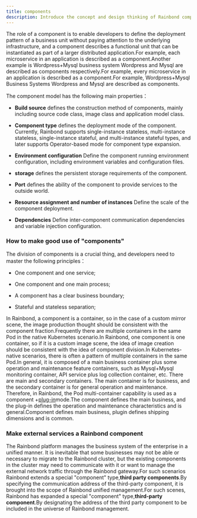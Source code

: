 ```yaml
---
title: components
description: Introduce the concept and design thinking of Rainbond components
---
```


The role of a component is to enable developers to define the deployment pattern of a business unit without paying attention to the underlying infrastructure, and a component describes a functional unit that can be instantiated as part of a larger distributed application.For example, each microservice in an application is described as a component.Another example is Wordpress+Mysql business system Wordpress and Mysql are described as components respectively.For example, every microservice in an application is described as a component.For example, Wordpress+Mysql Business Systems Wordpress and Mysql are described as components.

The component model has the following main properties：

- <b>Build source</b> defines the construction method of components, mainly including source code class, image class and application model class.

- <b>Component type</b> defines the deployment mode of the component. Currently, Rainbond supports single-instance stateless, multi-instance stateless, single-instance stateful, and multi-instance stateful types, and later supports Operator-based mode for component type expansion.

- <b>Environment configuration</b> Define the component running environment configuration, including environment variables and configuration files.

- <b>storage</b> defines the persistent storage requirements of the component.

- <b>Port</b> defines the ability of the component to provide services to the outside world.

- <b>Resource assignment and number of instances</b> Define the scale of the component deployment.

- <b>Dependencies</b> Define inter-component communication dependencies and variable injection configuration.

### How to make good use of "components"

The division of components is a crucial thing, and developers need to master the following principles：

- One component and one service;

- One component and one main process;

- A component has a clear business boundary;

- Stateful and stateless separation;

In Rainbond, a component is a container, so in the case of a custom mirror scene, the image production thought should be consistent with the component fraction.Frequently there are multiple containers in the same Pod in the native Kubernetes scenario.In Rainbond, one component is one container, so if it is a custom image scene, the idea of image creation should be consistent with the idea of component division.In Kubernetes-native scenarios, there is often a pattern of multiple containers in the same Pod.In general, it is composed of a main business container plus some operation and maintenance feature containers, such as Mysql+Mysql monitoring container, API service plus log collection container, etc. There are main and secondary containers. The main container is for business, and the secondary container is for general operation and maintenance. Therefore, in Rainbond, the Pod multi-container capability is used as a component +[plug-in](./plugin/)mode.The component defines the main business, and the plug-in defines the operation and maintenance characteristics and is general.Component defines main business, plugin defines shipping dimensions and is common.

### Make external services a Rainbond component

The Rainbond platform manages the business system of the enterprise in a unified manner. It is inevitable that some businesses may not be able or necessary to migrate to the Rainbond cluster, but the existing components in the cluster may need to communicate with it or want to manage the external network traffic through the Rainbond gateway.For such scenarios Rainbond extends a special "component" type,<b>third party components</b>.By specifying the communication address of the third-party component, it is brought into the scope of Rainbond unified management.For such scenes, Rainbond has expanded a special "component" type,<b>third-party component</b>.By designating the address of the third party component to be included in the universe of Rainbond management.
